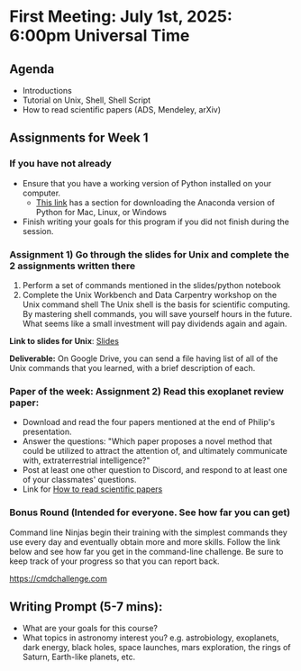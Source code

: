 # First Meeting: July 1st, 2025: 6:00pm Universal Time

## Agenda
* Introductions
* Tutorial on Unix, Shell, Shell Script
* How to read scientific papers (ADS, Mendeley, arXiv)


## Assignments for Week 1

### If you have not already

 * Ensure that you have a working version of Python installed on your computer.
   * [This link](https://carpentries.github.io/workshop-template/#python) has a section for downloading the Anaconda version of Python for Mac, Linux, or Windows
 * Finish writing your goals for this program if you did not finish during the session.

### Assignment 1) Go through the slides for Unix and complete the 2 assignments written there

1. Perform a set of commands mentioned in the slides/python notebook
2. Complete the Unix Workbench and Data Carpentry workshop on the Unix command shell
The Unix shell is the basis for scientific computing. By mastering shell commands, you will save
yourself hours in the future. What seems like a small investment will pay dividends again and again.

**Link to slides for Unix**: [Slides](https://github.com/howardisaacson/Intro-to-Astro2025/blob/main/Week1_Unix_Reading_Papers/unix.pdf)

**Deliverable:**
  On Google Drive, you can send a file having list of all of the Unix commands that you learned, with a brief description of each.


### Paper of the week: Assignment 2) Read this exoplanet review paper:

* Download and read the four papers mentioned at the end of Philip's presentation.
* Answer the questions: "Which paper proposes a novel method that could be utilized to attract the attention of, and ultimately communicate with, extraterrestrial intelligence?"
* Post at least one other question to Discord, and respond to at least one of your classmates' questions.
* Link for [How to read scientific papers](https://github.com/howardisaacson/Intro-to-Astro2025/blob/main/Week1_Unix_Reading_Papers/how_to_read_scientific_papers.md)


### Bonus Round (Intended for everyone. See how far you can get)
Command line Ninjas begin their training with the simplest commands they use every day and eventually obtain
more and more skills. Follow the link below and see how far you get in the command-line challenge. Be sure to
keep track of your progress so that you can report back.

https://cmdchallenge.com

## Writing Prompt (5-7 mins):
* What are your goals for this course?
* What topics in astronomy interest you? e.g. astrobiology, exoplanets, dark energy, black holes, space launches, mars exploration, the rings of Saturn, Earth-like planets, etc.

